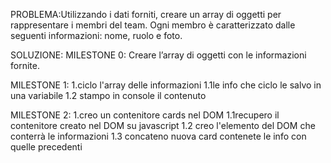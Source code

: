 PROBLEMA:Utilizzando i dati forniti, creare un array di oggetti per rappresentare i membri del team. Ogni membro è caratterizzato dalle seguenti informazioni: nome, ruolo e foto.

SOLUZIONE:
MILESTONE 0:
Creare l’array di oggetti con le informazioni fornite.

MILESTONE 1: 
1.ciclo l'array delle informazioni
    1.1le info che ciclo le salvo in una variabile
    1.2 stampo in console il contenuto

MILESTONE 2:
1.creo un contenitore cards nel DOM
    1.1recupero il contenitore creato nel DOM su javascript
    1.2 creo l'elemento del DOM che conterrà le informazioni
    1.3 concateno nuova card contenete le info con quelle precedenti